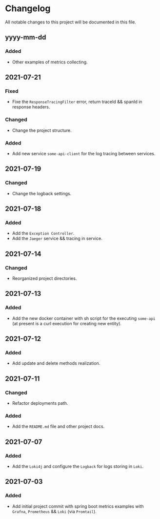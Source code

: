 # Changelog

All notable changes to this project will be documented in this file.

## yyyy-mm-dd

### Added
- Other examples of metrics collecting.

## 2021-07-21

### Fixed
- Fixe the `ResponseTracingFilter` error, return traceId && spanId in response headers.

### Changed
- Change the project structure.

### Added
- Add new service `some-api-client` for the log tracing between services.

## 2021-07-19

### Changed
- Change the logback settings.

## 2021-07-18

### Added
- Add the `Exception Controller`.
- Add the `Jaeger` service && tracing in service.

## 2021-07-14

### Changed
- Reorganized project directories.

## 2021-07-13

### Added
- Add the new docker container with sh script for the executing `some-api` (at present is a curl execution for creating new entity).

## 2021-07-12

### Added
- Add update and delete methods realization.

## 2021-07-11

### Changed
- Refactor deployments path.

### Added
- Add the `README.md` file and other project docs.

## 2021-07-07

### Added
- Add the `Loki4j` and configure the `Logback` for logs storing in `Loki`.

## 2021-07-03

### Added
- Add initial project commit with spring boot metrics examples with `Grafna`, `Prometheus` && `Loki` (via `Promtail`).